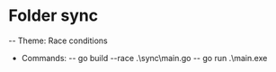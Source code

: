 # Folder sync 
-- Theme: Race conditions

- Commands:
-- go build --race .\sync\main.go
-- go run .\main.exe

